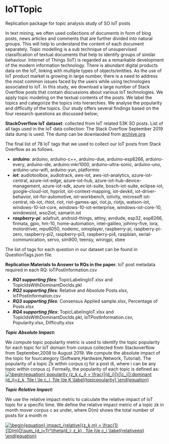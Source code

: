 # IoTTopic
Replication package for topic analysis study of SO IoT posts

In text mining, we often used collections of documents in form of blog posts, news articles and comments that are further divided into natural groups. This will help to understand the content of each document separately. Topic modelling is a sub technique of unsupervised classification of textual documents that help to identify groups of similar behaviour.
Internet of Things (IoT) is regarded as a remarkable development of the modern information technology. There is abundant digital products data on the IoT, linking with multiple types of objects/entities. As the use of IoT product market is growing in large number, there is a need to address the most common issues faced by the users while using technologies associated to IoT. In this study, we download a large number of Stack Overflow posts that contain discussions about various IoT technologies. We apply topic modeling on the textual contents of the posts. We label the topics and categorize the topics into hierarchies. We analyse the popularity and difficulty of the topics. 
Our study offers several findings based on the four research questions as discussed below;

**StackOverflow IoT dataset**: collected from IoT related 53K SO posts. List of all tags used in the IoT data collection:
The Stack Overflow September 2019 data dump is used. The dump can be downlaoded from [archive.org](https://archive.org/details/stackexchange)

The final list of 78 IoT tags that we used to collect our IoT posts from Stack Overflow as as follows.

- ***arduino***: arduino, arduino-c++, arduino-due, arduino-esp8266, arduino-every, arduino-ide, arduino-mkr1000, arduino-ultra-sonic, arduino-uno, arduino-uno-wifi, arduino-yun, platformio
- ***iot***: audiotoolbox, audiotrack, aws-iot, aws-iot-analytics, azure-iot-central, azure-iot-edge, azure-iot-hub, azure-iot-hub-device-management, azure-iot-sdk, azure iot-suite, bosch-iot-suite, eclipse-iot, google-cloud-iot, hypriot, iot-context-mapping, iot-devkit, iot-driver-behavior, iot-for-automotive, iot-workbench, iotivity, microsoft iot-central, nb-iot, rhiot, riot, riot-games-api, riot.js, riotjs, watson-iot, windows-10-iot-core, windows-10-iot-enterprise, windows-iot-core-10, windowsiot, wso2iot, xamarin.iot
- ***raspberry-pi***: adafruit, android-things, attiny, avrdude, esp32, esp8266, firmata, gpio, hm-10, home-automation, intel-galileo, johnny-five, lora, motordriver, mpu6050, nodemc, omxplayer, raspberry-pi, raspberry-pi-zero, raspberry-pi2, raspberry-pi3, raspberry-pi4, raspbian, serial-communication, servo, sim900, teensy, wiringpi, xbee

The list of tags for each question in our dataset can be found in QuestionTags.json file.

**Replication Materials to Answer to RQs in the paper.**
IoT post metadata required in each RQ: IoTPostInformation.csv

- ***RQ1 supporting files***: TopicLabelingIoT.xlsx and TopicIdsWithDominantDocIds.pkl
- ***RQ2 supporting files***: Relative and Absolute Posts.xlsx, IoTPostInformation.csv
- ***RQ3 supporting files***: Consensus Applied sample.xlsx, Percentage of Posts.xlsx 
- ***RQ4 supporting files***: TopicLabelingIoT.xlsx and TopicIdsWithDominantDocIds.pkl, IoTPostInformation.csv, Popularity.xlsx, Difficulty.xlsx

**_Topic Absolute Impact:_** 

We compute topic popularity metric is used  to identify the topic popularity for each topic for IoT domain from corpus collected from Stackoverflow from September,2008 to August 2019. We compute the absolute impact of the topic for fourcategory (Software,Hardware,Network, Tutorial). The popularity of a topic Zk within corpus cj for a post di, where i can be any topic within corpus cj. Formally, the popularity of each topic is defined as:  
<a href="https://www.codecogs.com/eqnedit.php?latex=\begin{equation}&space;popularity&space;(z_k,c_j)&space;=&space;\frac{|{d_i}|}{|c_j|}:dominant&space;(d_i)=z_k,&space;1\le&space;i&space;\le&space;c_j,&space;1\le&space;j\le&space;K&space;\label{topicpoularity}&space;\end{equation}" target="_blank"><img src="https://latex.codecogs.com/gif.latex?\begin{equation}&space;popularity&space;(z_k,c_j)&space;=&space;\frac{|{d_i}|}{|c_j|}:dominant&space;(d_i)=z_k,&space;1\le&space;i&space;\le&space;c_j,&space;1\le&space;j\le&space;K&space;\label{topicpoularity}&space;\end{equation}" title="\begin{equation} popularity (z_k,c_j) = \frac{|{d_i}|}{|c_j|}:dominant (d_i)=z_k, 1\le i \le c_j, 1\le j\le K \label{topicpoularity} \end{equation}" /></a>

**_Topic Relative Impact:_**

We  use  the  relative  impact  metric to  calculate  the  relative  impact  of  IoT  topic  for  a  specific  time. We define the relative impact metric of a topic zk in month mover corpus c as under, where D(m) shows the total number of posts for a month m 

<a href="https://www.codecogs.com/eqnedit.php?latex=\begin{equation}&space;impact_{relative}(z_k,m)&space;=&space;\frac{1}{|D(m)|}\sum_{d_i=1}^\theta(d_i;&space;z_k)&space;,&space;1\le&space;i\le&space;c_i&space;\label{relativeeq}&space;\end{equation}" target="_blank"><img src="https://latex.codecogs.com/gif.latex?\begin{equation}&space;impact_{relative}(z_k,m)&space;=&space;\frac{1}{|D(m)|}\sum_{d_i=1}^\theta(d_i;&space;z_k)&space;,&space;1\le&space;i\le&space;c_i&space;\label{relativeeq}&space;\end{equation}" title="\begin{equation} impact_{relative}(z_k,m) = \frac{1}{|D(m)|}\sum_{d_i=1}^\theta(d_i; z_k) , 1\le i\le c_i \label{relativeeq} \end{equation}" /></a>
